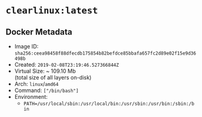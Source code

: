 # `clearlinux:latest`

## Docker Metadata

- Image ID: `sha256:ceea98458f88dfecdb175854b82befdce85bbafa657fc2d89e02f15e9d36498b`
- Created: `2019-02-08T23:19:46.527366844Z`
- Virtual Size: ~ 109.10 Mb  
  (total size of all layers on-disk)
- Arch: `linux`/`amd64`
- Command: `["/bin/bash"]`
- Environment:
  - `PATH=/usr/local/sbin:/usr/local/bin:/usr/sbin:/usr/bin:/sbin:/bin`
